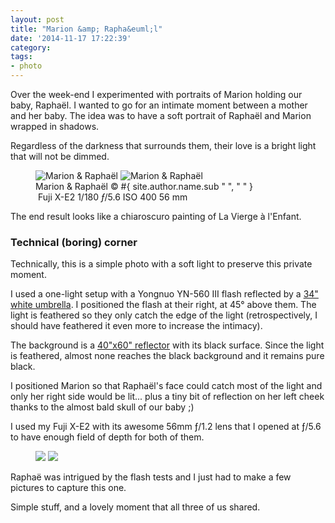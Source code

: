 ```yaml
---
layout: post
title: "Marion &amp; Rapha&euml;l"
date: '2014-11-17 17:22:39'
category: 
tags:
- photo
---
```


Over the week-end I experimented with portraits of Marion holding our baby, Rapha&euml;l.
I wanted to go for an intimate moment between a mother and her baby. The idea was to have a soft portrait of Rapha&euml;l and Marion wrapped in shadows.

Regardless of the darkness that surrounds them, their love is a bright light that will not be dimmed.


<figure class="portrait">
<picture>
  <!--[if IE 9]><video style="display: none;"><![endif]-->
  <source srcset="#{ site.img_base_url }images/2014-11-15-JFM07918-900w.jpg, #{ site.img_base_url }images/2014-11-15-JFM07918-1800w.jpg 2x" media="(min-width: 768px)">
  <source srcset="#{ site.img_base_url }images/2014-11-15-JFM07918-480w.jpg, #{ site.img_base_url }images/2014-11-15-JFM07918-960w.jpg 2x"> 
  <!--[if IE 9]></video><![endif]--> 
  <img srcset="#{ site.img_base_url }images/2014-11-15-JFM07918-480w.jpg, #{ site.img_base_url }images/2014-11-15-JFM07918-960w.jpg 2x" alt="Marion &amp; Rapha&euml;l">
</picture>
<noscript>
  <img src="#{ site.img_base_url }images/2014-11-15-JFM07918-480w.jpg" alt="Marion &amp; Rapha&euml;l">
</noscript>
<figcaption>Marion &amp; Rapha&euml;l
  <span class="copyright">&copy;&nbsp;#{ site.author.name.sub " ", "&nbsp;" }</span>
</figcaption>
<div class="metadata">
  <i class="fa fa-camera"></i>&nbsp;Fuji&nbsp;X-E2
  <span class="speed">1/180</span>
  <span class="aperture"><i>&#402;</i>/5.6</span>
  <span class="iso">ISO&nbsp;400</span>
  <span class="focal-length">56&nbsp;mm</span>
</div>
</figure>

The end result looks like a chiaroscuro painting of La Vierge &agrave; l'Enfant.

### Technical (boring) corner

Technically, this is a simple photo with a soft light to preserve this private moment.

I used a one-light setup with a Yongnuo YN-560 III flash reflected by a [34" white umbrella][lastolite]. I positioned the flash at their right, at 45° above them.
The light is feathered so they only catch the edge of the light (retrospectively, I should have feathered it even more to increase the intimacy).

The background is a [40"x60" reflector][dynasun] with its black surface. Since the light is feathered, almost none reaches the black background and it remains pure black.

I positioned Marion so that Rapha&euml;l's face could catch most of the light and only her right side would be lit... plus a tiny bit of reflection on her left cheek thanks to the almost bald skull of our baby ;)

I used my Fuji X-E2 with its awesome 56mm &#402;/1.2 lens that I opened at &#402;/5.6 to have enough field of depth for both of them.


<figure style="max-width:520px;">
<picture>
  <img src="#{ site.img_base_url }images/2014-11-15-JFM07918.setup.png">
</picture>
<noscript>
  <img src="#{ site.img_base_url }images/2014-11-15-JFM07918.setup.png">
</noscript>
</figure>

Rapha&euml; was intrigued by the flash tests and I just had to make a few pictures to capture this one.

Simple stuff, and a lovely moment that all three of us shared.

[dynasun]: http://www.dynasun.com/shop/product_info.php?cPath=140_69_70&products_id=123000
[lastolite]: http://www.lastolite.com/product/18202.1067135.0.0.0/LL%2BLU2474F/_/Umbrella_Kit_99cm_%2B_Stand_%26_2422_Tilthead_Shoe_Lock